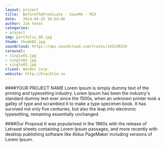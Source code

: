 ```yaml
---
layout: project
title:  BeforeThePredicate - SaveMe - MIX
date:   2014-04-25 16:54:46
author: Jim Yates
categories:
- project
img: portfolio_08.jpg
thumb: thumb02.jpg
soundcloud: https://api.soundcloud.com/tracks/145230220
carousel:
- single01.jpg
- single02.jpg
- single03.jpg
client: Wonder Corp.
website: http://blacktie.co
---
```

####YOUR PROJECT NAME
Lorem Ipsum is simply dummy text of the printing and typesetting industry. Lorem Ipsum has been the industry's standard dummy text ever since the 1500s, when an unknown printer took a galley of type and scrambled it to make a type specimen book. It has survived not only five centuries, but also the leap into electronic typesetting, remaining essentially unchanged.

####Our Proposal
It was popularised in the 1960s with the release of Letraset sheets containing Lorem Ipsum passages, and more recently with desktop publishing software like Aldus PageMaker including versions of Lorem Ipsum.
